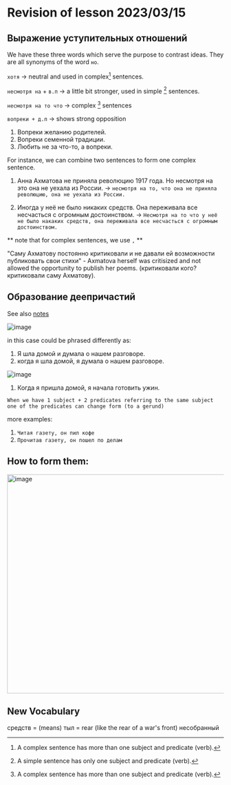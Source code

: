 # Revision of lesson 2023/03/15 

## Выражение уступительных отношений

We have these three words which serve the purpose to contrast ideas. They are all synonyms of the word `но`. 

`хотя` -> neutral and used in complex[^2] sentences. 

`несмотря на` + `в.п` -> a little bit stronger, used in simple [^1] sentences.

`несмотря на то что` -> complex [^2] sentences

`вопреки + д.п` -> shows strong opposition 

1. Вопреки желанию родителей.  
2. Вопреки семенной традиции. 
3. Любить не за что-то, а вопреки. 

[^1]: A simple sentence has only one subject and predicate (verb).
[^2]: A complex sentence has more than one subject and predicate (verb).

For instance, we can combine two sentences to form one complex sentence. 

1. Анна Ахматова не приняла революцию 1917 года. Но несмотря на это она не уехала из России. 
-> `несмотря на то, что она не приняла революцию, она не уехала из России.`

2. Иногда у неё не было никаких средств. Она переживала все несчасться с огромным достоинством. 
-> `Несмотря на то что у неё не было накаких средств, она переживала все несчасться с огромным достоинством.` 

** note that for complex sentences, we use `,` **

"Саму Ахматову постоянно критиковали и не давали ей возможности публиковать свои стихи" - Axmatova herself was critisized and not allowed the opportunity to publish her poems. (критиковали кого? критиковали саму Ахматову). 

## Образование деепричастий

See also [notes](./revision_2023_03_21.md
)

![image](https://user-images.githubusercontent.com/41984034/225724061-a7bd046c-87fe-45e4-94b4-8331c6024094.png)

in this case could be phrased differently as: 
1. Я шла домой и думала о нашем разговоре.
2. когда я шла домой, я думала о нашем разговоре. 

![image](https://user-images.githubusercontent.com/41984034/225726722-cc62bdf7-7816-4db5-8737-d9983d8ada88.png)

1. Когда я пришла домой, я начала готовить ужин. 

`When we have 1 subject + 2 predicates referring to the same subject one of the predicates can change form (to a gerund)`

more examples:

1. `Читая газету, он пил кофе`
2. `Прочитав газету, он пошел по делам`

## How to form them:

<img width="509" alt="image" src="https://user-images.githubusercontent.com/41984034/225728966-8bd94b52-901f-40af-947a-082a22d1d101.png">


## New Vocabulary 

cредств = (means)
тыл = rear (like the rear of a war's front)
несобранный 

